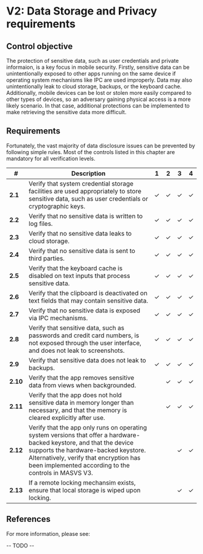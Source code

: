 # V2: Data Storage and Privacy requirements

## Control objective

The protection of sensitive data, such as user credentials and private informaion, is a key focus in mobile security. Firstly, sensitive data can be unintentionally exposed to other apps running on the same device if operating system mechanisms like IPC are used improperly. Data may also unintentionally leak to cloud storage, backups, or the keyboard cache. Additionally, mobile devices can be lost or stolen more easily compared to other types of devices, so an adversary gaining physical access is a more likely scenario. In that case, additional protections can be implemented to make retrieving the sensitive data more difficult.

## Requirements

Fortunately, the vast majority of data disclosure issues can be prevented by following simple rules. Most of the controls listed in this chapter are mandatory for all verification levels.

| # | Description | 1 | 2 | 3 | 4 |
| --- | --- | --- | --- | --- | --- |
| **2.1** | Verify that system credential storage facilities are used appropriately to store sensitive data, such as user credentials or cryptographic keys. | ✓ | ✓ | ✓ | ✓ |
| **2.2** | Verify that no sensitive data is written to log files. | ✓ | ✓ | ✓ | ✓ |
| **2.3** | Verify that no sensitive data leaks to cloud storage. | ✓ | ✓ | ✓ | ✓ |
| **2.4** | Verify that no sensitive data is sent to third parties. | ✓ | ✓ | ✓ | ✓ |
| **2.5** | Verify that the keyboard cache is disabled on text inputs that process sensitive data. | ✓ | ✓ | ✓ | ✓ |
| **2.6** | Verify that the clipboard is deactivated on text fields that may contain sensitive data. | ✓ | ✓ | ✓ | ✓ |
| **2.7** | Verify that no sensitive data is exposed via IPC mechanisms. | ✓ | ✓ | ✓ | ✓ |
| **2.8** | Verify that sensitive data, such as passwords and credit card numbers, is not exposed through the user interface, and does not leak to screenshots. | ✓ | ✓ | ✓ | ✓ |
| **2.9** | Verify that sensitive data does not leak to backups. | ✓ | ✓ | ✓ | ✓ |
| **2.10** | Verify that the app removes sensitive data from views when backgrounded. |  | ✓ | ✓ | ✓ |
| **2.11** | Verify that the app does not hold sensitive data in memory longer than necessary, and that the memory is cleared explicitly after use. |  | ✓ | ✓ | ✓ |
| **2.12** | Verify that the app only runs on operating system versions that offer a hardware-backed keystore, and that the device supports the hardware-backed keystore. Alternatively, verify that encryption has been implemented according to the controls in MASVS V3. |  |  | ✓ | ✓ |
| **2.13** | If a remote locking mechansim exists, ensure that local storage is wiped upon locking. |  |  | ✓ | ✓ |

## References

For more information, please see:

-- TODO --
